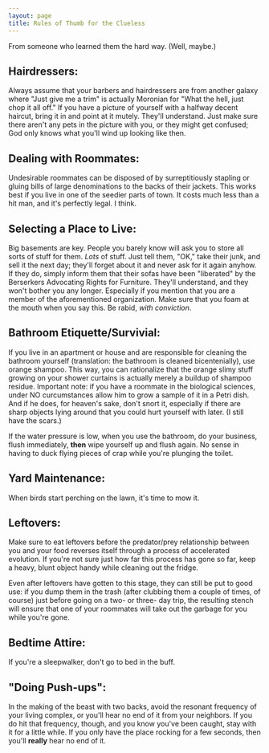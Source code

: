 ```yaml
---
layout: page
title: Rules of Thumb for the Clueless 
---
```


From someone who learned them the hard way.  (Well, maybe.)

## Hairdressers:

Always assume that your barbers and hairdressers are from another 
galaxy where "Just give me a trim" is actually Moronian for "What 
the hell, just chop it all off." If you have a picture of yourself with 
a halfway decent haircut, bring it in and point at it mutely. They'll understand. 
Just make sure there aren't any pets in the picture with you, or they might 
get confused; God only knows what you'll wind up looking like then.

## Dealing with Roommates:

Undesirable roommates can be disposed of by surreptitiously stapling 
or gluing bills of large denominations to the backs of their jackets. This works 
best if you live in one of the seedier parts of town. It costs much less than 
a hit man, and it's perfectly legal. I think.

## Selecting a Place to Live:

Big basements are key. People you barely know will ask you to
store all sorts of stuff for them. *Lots* of stuff. Just tell them,
"OK," take their junk, and sell it the next day; they'll forget about
it and never ask for it again anyhow. If they do, simply inform them
that their sofas have been "liberated" by the Berserkers Advocating
Rights for Furniture. They'll understand, and they won't bother you
any longer. Especially if you mention that you are a member of the
aforementioned organization. Make sure that you foam at the mouth
when you say this. Be rabid, *with conviction*.

## Bathroom Etiquette/Survivial:

If you live in an apartment or house and are responsible for
cleaning the bathroom yourself (translation: the bathroom is cleaned
bicentenially), use orange shampoo. This way, you can rationalize
that the orange slimy stuff growing on your shower curtains is
actually merely a buildup of shampoo residue. Important note: if you
have a roommate in the biological sciences, under NO curcumstances
allow him to grow a sample of it in a Petri dish. And if he does, for
heaven's sake, don't snort it, especially if there are sharp objects
lying around that you could hurt yourself with later. (I still have
the scars.)

If the water pressure is low, when you use the bathroom, do 
your business, flush immediately, **then** wipe yourself up and flush again.
No sense in having to duck flying pieces of crap while you're plunging
the toilet.

## Yard Maintenance:

When birds start perching on the lawn, it's time to mow it.

## Leftovers:

Make sure to eat leftovers before the predator/prey relationship
between you and your food reverses itself through a process of
accelerated evolution. If you're not sure just how far this process
has gone so far, keep a heavy, blunt object handy while cleaning out
the fridge.

Even after leftovers have gotten to this stage, they can still be
put to good use: if you dump them in the trash (after clubbing them
a couple of times, of course) just before going on a two- or three-
day trip, the resulting stench will ensure that one of your roommates
will take out the garbage for you while you're gone.

## Bedtime Attire:

If you're a sleepwalker, don't go to bed in the buff.

## "Doing Push-ups":

In the making of the beast with two backs, avoid the resonant 
frequency of your living complex, or you'll hear no end of it from your neighbors. 
If you do hit that frequency, though, and you know you've been caught, stay 
with it for a little while. If you only have the place rocking for a few seconds, 
then you'll **really** hear no end of it.
